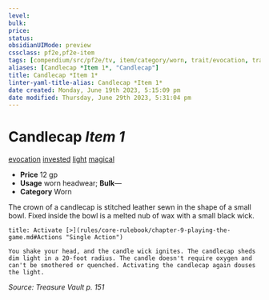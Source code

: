 ```yaml
---
level:
bulk:
price:
status:
obsidianUIMode: preview
cssclass: pf2e,pf2e-item
tags: [compendium/src/pf2e/tv, item/category/worn, trait/evocation, trait/invested, trait/light, trait/magical]
aliases: [Candlecap *Item 1*, "Candlecap"]
title: Candlecap *Item 1*
linter-yaml-title-alias: Candlecap *Item 1*
date created: Monday, June 19th 2023, 5:15:09 pm
date modified: Thursday, June 29th 2023, 5:31:04 pm
---
```


# Candlecap *Item 1*

[evocation](rules/traits/evocation.md) [invested](rules/traits/invested.md) [light](rules/traits/light.md) [magical](rules/traits/magical.md)  

- **Price** 12 gp
- **Usage** worn headwear; **Bulk**—
- **Category** Worn

The crown of a candlecap is stitched leather sewn in the shape of a small bowl. Fixed inside the bowl is a melted nub of wax with a small black wick.

```ad-embed-ability
title: Activate [>](rules/core-rulebook/chapter-9-playing-the-game.md#Actions "Single Action")

You shake your head, and the candle wick ignites. The candlecap sheds dim light in a 20-foot radius. The candle doesn't require oxygen and can't be smothered or quenched. Activating the candlecap again douses the light.
```

*Source: Treasure Vault p. 151*
